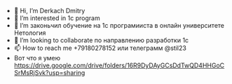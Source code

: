 - 👋 Hi, I’m Derkach Dmitry
- 👀 I’m interested in 1c program
- 🌱 I’m законьчил обучение на 1с програмииста в онлайн университете Нетология
- 💞️ I’m looking to collaborate по направлению разработки 1с
- 📫 How to reach me +79180278152 или телеграмм @stil23
- Вот что я умею https://drive.google.com/drive/folders/16R9DyDAyGCsDdTwQD4HHGoCSrMsRjSvk?usp=sharing
<!---
stilet23/stilet23 is a ✨ special ✨ repository because its `README.md` (this file) appears on your GitHub profile.
You can click the Preview link to take a look at your changes.
--->
